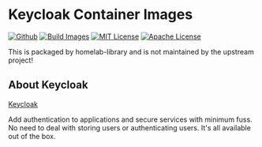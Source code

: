 # Keycloak Container Images

[![Github](https://img.shields.io/badge/repo-github-brightgreen)](https://github.com/homelab-library/keycloak/)
[![Build Images](https://github.com/homelab-library/keycloak/actions/workflows/image.yml/badge.svg)](https://github.com/homelab-library/keycloak/actions/workflows/image.yml)
[![MIT License](https://img.shields.io/badge/license-MIT-blue)](https://raw.githubusercontent.com/homelab-library/keycloak/master/LICENSE-MIT)
[![Apache License](https://img.shields.io/badge/license-Apache-blue)](https://raw.githubusercontent.com/homelab-library/keycloak/master/LICENSE-APACHE)

This is packaged by homelab-library and is not maintained by the upstream project!

## About Keycloak

[Keycloak](https://www.keycloak.org/)

Add authentication to applications and secure services with minimum fuss.
No need to deal with storing users or authenticating users. It's all available out of the box.

